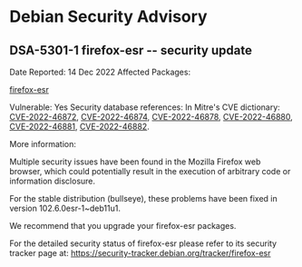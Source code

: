
Debian Security Advisory
========================


DSA-5301-1 firefox-esr -- security update
-----------------------------------------



Date Reported:
14 Dec 2022
Affected Packages:

[firefox-esr](https://packages.debian.org/src:firefox-esr)

Vulnerable:
Yes
Security database references:
In Mitre's CVE dictionary: [CVE-2022-46872](https://security-tracker.debian.org/tracker/CVE-2022-46872), [CVE-2022-46874](https://security-tracker.debian.org/tracker/CVE-2022-46874), [CVE-2022-46878](https://security-tracker.debian.org/tracker/CVE-2022-46878), [CVE-2022-46880](https://security-tracker.debian.org/tracker/CVE-2022-46880), [CVE-2022-46881](https://security-tracker.debian.org/tracker/CVE-2022-46881), [CVE-2022-46882](https://security-tracker.debian.org/tracker/CVE-2022-46882).  

More information:

Multiple security issues have been found in the Mozilla Firefox web
browser, which could potentially result in the execution of arbitrary
code or information disclosure.


For the stable distribution (bullseye), these problems have been fixed in
version 102.6.0esr-1~deb11u1.


We recommend that you upgrade your firefox-esr packages.


For the detailed security status of firefox-esr please refer to
its security tracker page at:
<https://security-tracker.debian.org/tracker/firefox-esr>





